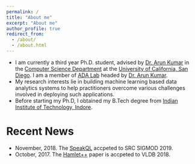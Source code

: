 ```yaml
---
permalink: /
title: "About me"
excerpt: "About me"
author_profile: true
redirect_from: 
  - /about/
  - /about.html
---
```


* I am currently a third year Ph.D. student, advised by [Dr. Arun Kumar](http://cseweb.ucsd.edu/~arunkk/) in the [Computer Science Department](http://cse.ucsd.edu/) at the  [University of California, San Diego](https://ucsd.edu/). I am a member of [ADA Lab](https://adalabucsd.github.io/) headed by [Dr. Arun Kumar](http://cseweb.ucsd.edu/~arunkk/).
* My research interests lie in building machine learning based data analytics systems to help practitioners overcome various challenges involved in deploying such applications.
* Before starting my Ph.D, I obtained my B.Tech degree from [Indian Institute of Technology, Indore](http://www.iiti.ac.in/).


# Recent News
* November, 2018. The [SpeakQL](https://adalabucsd.github.io/speakql.html) accpeted to SRC SIGMOD 2019.
* October, 2017. The [Hamlet++](https://adalabucsd.github.io/hamlet.html) paper is accpeted to VLDB 2018.
